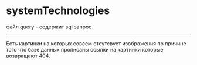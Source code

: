 # systemTechnologies

файл query - содержит sql запрос

---
Есть картинки на которых совсем отсутсвует изображения по причине
того что базе данных прописаны ссылки на картинки которые возвращают 404.
